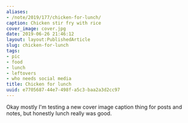 ```yaml
---
aliases:
- /note/2019/177/chicken-for-lunch/
caption: Chicken stir fry with rice
cover_image: cover.jpg
date: 2019-06-26 21:46:12
layout: layout:PublishedArticle
slug: chicken-for-lunch
tags:
- pic
- food
- lunch
- leftovers
- who needs social media
title: Chicken for lunch
uuid: e7705687-44e7-498f-a5c3-baa2a3d2cc97
---
```


Okay mostly I'm testing a new cover image caption thing for posts and notes, but honestly
lunch really was good.